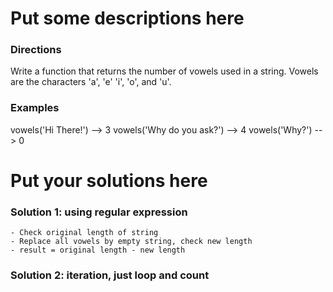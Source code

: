 
# Put some descriptions here 
### Directions
Write a function that returns the number of vowels
used in a string.  Vowels are the characters 'a', 'e'
'i', 'o', and 'u'.
### Examples
  vowels('Hi There!') --> 3
  vowels('Why do you ask?') --> 4
  vowels('Why?') --> 0
# Put your solutions here
### Solution 1: using regular expression
    - Check original length of string
    - Replace all vowels by empty string, check new length
    - result = original length - new length
### Solution 2: iteration, just loop and count
